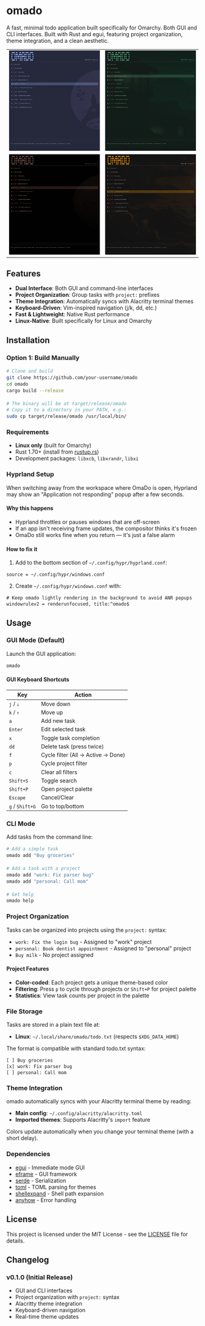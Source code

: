 # omado 

A fast, minimal todo application built specifically for Omarchy. Both GUI and CLI interfaces. Built with Rust and egui, featuring project organization, theme integration, and a clean aesthetic.

<table>
  <tr>
    <td><img src="./assets/screenshot_omado_catppuccin.png" alt="Catppuccin Theme" width="400"/></td>
    <td><img src="./assets/screenshot_omado_jade.png" alt="Jade Theme" width="400"/></td>
  </tr>
  <tr>
    <td><img src="./assets/screenshot_omado_mars.png" alt="Mars Theme" width="400"/></td>
    <td><img src="./assets/screenshot_omado_matteblack.png" alt="Matte Black Theme" width="400"/></td>
  </tr>
</table>


## Features

- **Dual Interface**: Both GUI and command-line interfaces
- **Project Organization**: Group tasks with `project:` prefixes
- **Theme Integration**: Automatically syncs with Alacritty terminal themes
- **Keyboard-Driven**: Vim-inspired navigation (j/k, dd, etc.)
- **Fast & Lightweight**: Native Rust performance
- **Linux-Native**: Built specifically for Linux and Omarchy

## Installation



### Option 1: Build Manually

```bash
# Clone and build
git clone https://github.com/your-username/omado
cd omado
cargo build --release

# The binary will be at target/release/omado
# Copy it to a directory in your PATH, e.g.:
sudo cp target/release/omado /usr/local/bin/


```

### Requirements

- **Linux only** (built for Omarchy)
- Rust 1.70+ (install from [rustup.rs](https://rustup.rs/))
- Development packages: `libxcb`, `libxrandr`, `libxi`

### Hyprland Setup

When switching away from the workspace where OmaDo is open, Hyprland may show an "Application not responding" popup after a few seconds.

#### Why this happens

- Hyprland throttles or pauses windows that are off-screen
- If an app isn't receiving frame updates, the compositor thinks it's frozen
- OmaDo still works fine when you return — it's just a false alarm

#### How to fix it

1. Add to the bottom section of `~/.config/hypr/hyprland.conf`:
```
source = ~/.config/hypr/windows.conf
```

2. Create `~/.config/hypr/windows.conf` with:
```
# Keep omado lightly rendering in the background to avoid ANR popups
windowrulev2 = renderunfocused, title:^omado$
```

## Usage

### GUI Mode (Default)

Launch the GUI application:

```bash
omado
```

#### GUI Keyboard Shortcuts

| Key | Action |
|-----|--------|
| `j` / `↓` | Move down |
| `k` / `↑` | Move up |
| `a` | Add new task |
| `Enter` | Edit selected task |
| `x` | Toggle task completion |
| `dd` | Delete task (press twice) |
| `f` | Cycle filter (All → Active → Done) |
| `p` | Cycle project filter |
| `c` | Clear all filters |
| `Shift+S` | Toggle search |
| `Shift+P` | Open project palette |
| `Escape` | Cancel/Clear |
| `g` / `Shift+G` | Go to top/bottom |

### CLI Mode

Add tasks from the command line:

```bash
# Add a simple task
omado add "Buy groceries"

# Add a task with a project
omado add "work: Fix parser bug"
omado add "personal: Call mom"

# Get help
omado help
```

### Project Organization

Tasks can be organized into projects using the `project:` syntax:

- `work: Fix the login bug` - Assigned to "work" project
- `personal: Book dentist appointment` - Assigned to "personal" project
- `Buy milk` - No project assigned

#### Project Features

- **Color-coded**: Each project gets a unique theme-based color
- **Filtering**: Press `p` to cycle through projects or `Shift+P` for project palette
- **Statistics**: View task counts per project in the palette

### File Storage

Tasks are stored in a plain text file at:

- **Linux**: `~/.local/share/omado/todo.txt` (respects `$XDG_DATA_HOME`)

The format is compatible with standard todo.txt syntax:

```
[ ] Buy groceries
[x] work: Fix parser bug
[ ] personal: Call mom
```

### Theme Integration

omado automatically syncs with your Alacritty terminal theme by reading:

- **Main config**: `~/.config/alacritty/alacritty.toml`
- **Imported themes**: Supports Alacritty's `import` feature

Colors update automatically when you change your terminal theme (with a short delay).







### Dependencies

- [egui](https://github.com/emilk/egui) - Immediate mode GUI
- [eframe](https://github.com/emilk/egui/tree/master/crates/eframe) - GUI framework
- [serde](https://serde.rs/) - Serialization
- [toml](https://github.com/toml-rs/toml) - TOML parsing for themes
- [shellexpand](https://github.com/netvl/shellexpand) - Shell path expansion
- [anyhow](https://github.com/dtolnay/anyhow) - Error handling


## License

This project is licensed under the MIT License - see the [LICENSE](LICENSE) file for details.

## Changelog

### v0.1.0 (Initial Release)

- GUI and CLI interfaces
- Project organization with `project:` syntax
- Alacritty theme integration
- Keyboard-driven navigation
- Real-time theme updates
